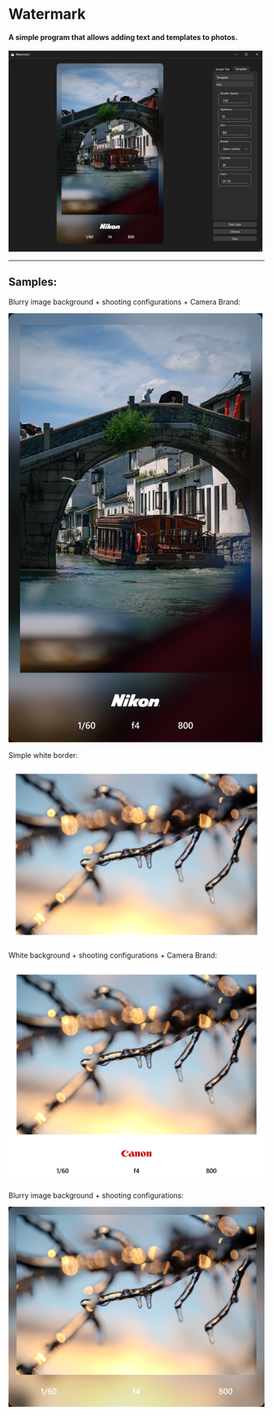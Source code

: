 # Watermark
#### A simple program that allows adding text and templates to photos.

<img src="images/ui.png" width="500"/>

---

## Samples:

Blurry image background + shooting configurations + Camera Brand:

<img src="images/temp4.jpg" width="500"/>

Simple white border:

<img src="images/temp1.jpg" width="800"/>

White background + shooting configurations + Camera Brand:

<img src="images/temp5.jpg" width="800"/>

Blurry image background + shooting configurations:

<img src="images/temp3.jpg" width="800"/>

